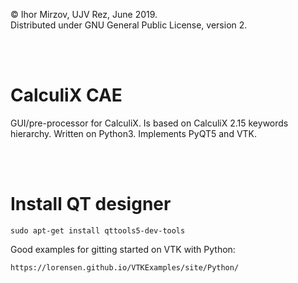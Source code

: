 © Ihor Mirzov, UJV Rez, June 2019.  
Distributed under GNU General Public License, version 2.

<br/><br/>



# CalculiX CAE

GUI/pre-processor for CalculiX. Is based on CalculiX 2.15 keywords hierarchy. Written on Python3. Implements PyQT5 and VTK.

<br/><br/>



# Install QT designer

    sudo apt-get install qttools5-dev-tools

Good examples for gitting started on VTK with Python:

    https://lorensen.github.io/VTKExamples/site/Python/
